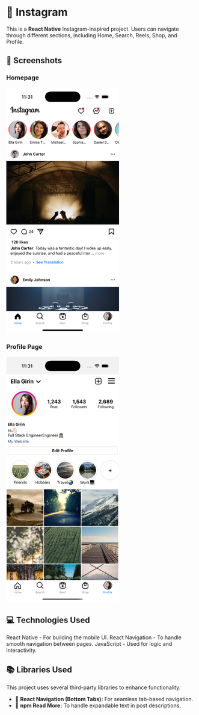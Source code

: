 # 📸 Instagram 

This is a **React Native** Instagram-inspired project. Users can navigate through different sections, including Home, Search, Reels, Shop, and Profile.

## 📸 Screenshots

### **Homepage**
<img src="src/assets/projectScreenshots/homepage.png" width="300">

### **Profile Page**
<img src="src/assets/projectScreenshots/profile.png" width="300">

## 💻 Technologies Used
React Native - For building the mobile UI.
React Navigation - To handle smooth navigation between pages.
JavaScript - Used for logic and interactivity.

## 📚 Libraries Used
This project uses several third-party libraries to enhance functionality:

- 📌 **React Navigation (Bottom Tabs):** For seamless tab-based navigation.
- 📜 **npm Read More:** To handle expandable text in post descriptions.